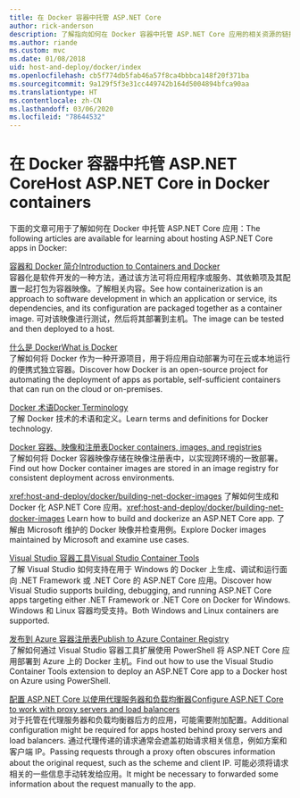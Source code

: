 ```yaml
---
title: 在 Docker 容器中托管 ASP.NET Core
author: rick-anderson
description: 了解指向如何在 Docker 容器中托管 ASP.NET Core 应用的相关资源的链接。
ms.author: riande
ms.custom: mvc
ms.date: 01/08/2018
uid: host-and-deploy/docker/index
ms.openlocfilehash: cb5f774db5fab46a57f8ca4bbbca148f20f371ba
ms.sourcegitcommit: 9a129f5f3e31cc449742b164d5004894bfca90aa
ms.translationtype: HT
ms.contentlocale: zh-CN
ms.lasthandoff: 03/06/2020
ms.locfileid: "78644532"
---
```

# <a name="host-aspnet-core-in-docker-containers"></a><span data-ttu-id="8234a-103">在 Docker 容器中托管 ASP.NET Core</span><span class="sxs-lookup"><span data-stu-id="8234a-103">Host ASP.NET Core in Docker containers</span></span>

<span data-ttu-id="8234a-104">下面的文章可用于了解如何在 Docker 中托管 ASP.NET Core 应用：</span><span class="sxs-lookup"><span data-stu-id="8234a-104">The following articles are available for learning about hosting ASP.NET Core apps in Docker:</span></span>

[<span data-ttu-id="8234a-105">容器和 Docker 简介</span><span class="sxs-lookup"><span data-stu-id="8234a-105">Introduction to Containers and Docker</span></span>](/dotnet/standard/microservices-architecture/container-docker-introduction/index)  
<span data-ttu-id="8234a-106">容器化是软件开发的一种方法，通过该方法可将应用程序或服务、其依赖项及其配置一起打包为容器映像。了解相关内容。</span><span class="sxs-lookup"><span data-stu-id="8234a-106">See how containerization is an approach to software development in which an application or service, its dependencies, and its configuration are packaged together as a container image.</span></span> <span data-ttu-id="8234a-107">可对该映像进行测试，然后将其部署到主机。</span><span class="sxs-lookup"><span data-stu-id="8234a-107">The image can be tested and then deployed to a host.</span></span>

[<span data-ttu-id="8234a-108">什么是 Docker</span><span class="sxs-lookup"><span data-stu-id="8234a-108">What is Docker</span></span>](/dotnet/standard/microservices-architecture/container-docker-introduction/docker-defined)  
<span data-ttu-id="8234a-109">了解如何将 Docker 作为一种开源项目，用于将应用自动部署为可在云或本地运行的便携式独立容器。</span><span class="sxs-lookup"><span data-stu-id="8234a-109">Discover how Docker is an open-source project for automating the deployment of apps as portable, self-sufficient containers that can run on the cloud or on-premises.</span></span>

[<span data-ttu-id="8234a-110">Docker 术语</span><span class="sxs-lookup"><span data-stu-id="8234a-110">Docker Terminology</span></span>](/dotnet/standard/microservices-architecture/container-docker-introduction/docker-terminology)  
<span data-ttu-id="8234a-111">了解 Docker 技术的术语和定义。</span><span class="sxs-lookup"><span data-stu-id="8234a-111">Learn terms and definitions for Docker technology.</span></span>

[<span data-ttu-id="8234a-112">Docker 容器、映像和注册表</span><span class="sxs-lookup"><span data-stu-id="8234a-112">Docker containers, images, and registries</span></span>](/dotnet/standard/microservices-architecture/container-docker-introduction/docker-containers-images-registries)  
<span data-ttu-id="8234a-113">了解如何将 Docker 容器映像存储在映像注册表中，以实现跨环境的一致部署。</span><span class="sxs-lookup"><span data-stu-id="8234a-113">Find out how Docker container images are stored in an image registry for consistent deployment across environments.</span></span>

<span data-ttu-id="8234a-114"><xref:host-and-deploy/docker/building-net-docker-images> 了解如何生成和 Docker 化 ASP.NET Core 应用。</span><span class="sxs-lookup"><span data-stu-id="8234a-114"><xref:host-and-deploy/docker/building-net-docker-images> Learn how to build and dockerize an ASP.NET Core app.</span></span> <span data-ttu-id="8234a-115">了解由 Microsoft 维护的 Docker 映像并检查用例。</span><span class="sxs-lookup"><span data-stu-id="8234a-115">Explore Docker images maintained by Microsoft and examine use cases.</span></span>

[<span data-ttu-id="8234a-116">Visual Studio 容器工具</span><span class="sxs-lookup"><span data-stu-id="8234a-116">Visual Studio Container Tools</span></span>](xref:host-and-deploy/docker/visual-studio-tools-for-docker)  
<span data-ttu-id="8234a-117">了解 Visual Studio 如何支持在用于 Windows 的 Docker 上生成、调试和运行面向 .NET Framework 或 .NET Core 的 ASP.NET Core 应用。</span><span class="sxs-lookup"><span data-stu-id="8234a-117">Discover how Visual Studio supports building, debugging, and running ASP.NET Core apps targeting either .NET Framework or .NET Core on Docker for Windows.</span></span> <span data-ttu-id="8234a-118">Windows 和 Linux 容器均受支持。</span><span class="sxs-lookup"><span data-stu-id="8234a-118">Both Windows and Linux containers are supported.</span></span>

[<span data-ttu-id="8234a-119">发布到 Azure 容器注册表</span><span class="sxs-lookup"><span data-stu-id="8234a-119">Publish to Azure Container Registry</span></span>](/azure/vs-azure-tools-docker-hosting-web-apps-in-docker)  
<span data-ttu-id="8234a-120">了解如何通过 Visual Studio 容器工具扩展使用 PowerShell 将 ASP.NET Core 应用部署到 Azure 上的 Docker 主机。</span><span class="sxs-lookup"><span data-stu-id="8234a-120">Find out how to use the Visual Studio Container Tools extension to deploy an ASP.NET Core app to a Docker host on Azure using PowerShell.</span></span>

[<span data-ttu-id="8234a-121">配置 ASP.NET Core 以使用代理服务器和负载均衡器</span><span class="sxs-lookup"><span data-stu-id="8234a-121">Configure ASP.NET Core to work with proxy servers and load balancers</span></span>](xref:host-and-deploy/proxy-load-balancer)  
<span data-ttu-id="8234a-122">对于托管在代理服务器和负载均衡器后方的应用，可能需要附加配置。</span><span class="sxs-lookup"><span data-stu-id="8234a-122">Additional configuration might be required for apps hosted behind proxy servers and load balancers.</span></span> <span data-ttu-id="8234a-123">通过代理传递的请求通常会遮盖初始请求相关信息，例如方案和客户端 IP。</span><span class="sxs-lookup"><span data-stu-id="8234a-123">Passing requests through a proxy often obscures information about the original request, such as the scheme and client IP.</span></span> <span data-ttu-id="8234a-124">可能必须将请求相关的一些信息手动转发给应用。</span><span class="sxs-lookup"><span data-stu-id="8234a-124">It might be necessary to forwarded some information about the request manually to the app.</span></span>
